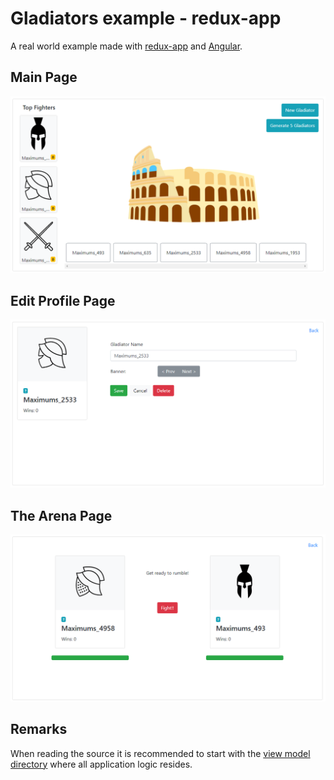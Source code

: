# Gladiators example - redux-app

A real world example made with [redux-app](https://github.com/alonrbar/redux-app) and [Angular](https://angular.io/).

## Main Page

![Main Page](./assets/screenshots/main-page.png?raw=true "Main Page")

## Edit Profile Page

![Edit Profile Page](./assets/screenshots/profile-page.png?raw=true "Edit Profile Page")

## The Arena Page

![Arena Page](./assets/screenshots/arena-page.png?raw=true "Arena Page")

## Remarks

When reading the source it is recommended to start with the [view model directory](https://github.com/alonrbar/redux-app-examples/tree/master/src/angular/gladiators/viewModel) where all application logic resides.
